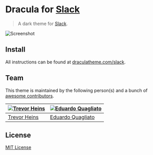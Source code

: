 # Dracula for [Slack](http://slack.com)

> A dark theme for [Slack](http://slack.com).

![Screenshot](https://draculatheme.com/assets/img/screenshots/slack.png)

## Install

All instructions can be found at [draculatheme.com/slack](https://draculatheme.com/slack).


## Team

This theme is maintained by the following person(s) and a bunch of [awesome contributors](https://github.com/dracula/slack/graphs/contributors).

[![Trevor Heins](https://avatars0.githubusercontent.com/u/1607028?v=3&s=70)](https://github.com/heinst) | [![Eduardo Quagliato](https://avatars3.githubusercontent.com/u/220744?v=3&s=70)](https://github.com/quagliato)
--- | ----
[Trevor Heins](https://github.com/heinst) | [Eduardo Quagliato](https://github.com/quagliato)

## License

[MIT License](./LICENSE)
